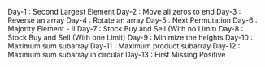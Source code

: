Day-1 : Second Largest Element
Day-2 : Move all zeros to end
Day-3 : Reverse an array
Day-4 : Rotate an array
Day-5 : Next Permutation
Day-6 : Majority Element - II
Day-7 : Stock Buy and Sell (With no Limit)
Day-8 : Stock Buy and Sell (With one Limit)
Day-9 : Minimize the heights
Day-10 : Maximum sum subarray
Day-11 : Maximum product subarray
Day-12 : Maximum sum subarray in circular
Day-13 : First Missing Positive 